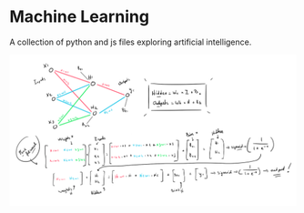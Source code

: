 # Machine Learning

A collection of python and js files exploring artificial intelligence.

![alt text](https://github.com/hanswillem/machine_learning/blob/master/neuralnetwork.png)
